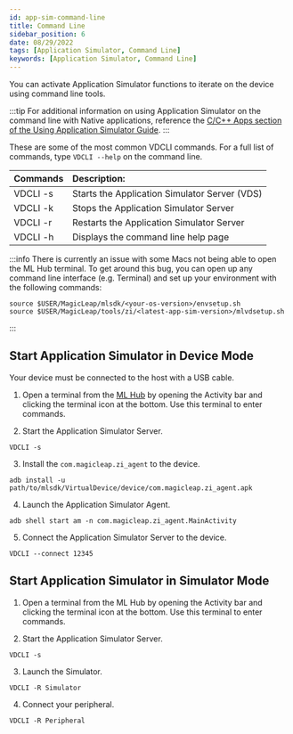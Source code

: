 ```yaml
---
id: app-sim-command-line
title: Command Line
sidebar_position: 6
date: 08/29/2022
tags: [Application Simulator, Command Line]
keywords: [Application Simulator, Command Line]
---
```


You can activate Application Simulator functions to iterate on the device using command line tools.

:::tip
For additional information on using Application Simulator on the command line with Native applications, reference the [C/C++ Apps section of the Using Application Simulator Guide](/docs/guides/developer-tools/app-sim/using-app-sim.md#cc-apps-and-custom-engines).
:::

These are some of the most common VDCLI commands. For a full list of commands, type `VDCLI --help` on the command line.

|  Commands | Description: |
|:-- |:--- |
|VDCLI -s |Starts the Application Simulator Server (VDS) |
|VDCLI -k |Stops the Application Simulator Server |
|VDCLI -r |Restarts the Application Simulator Server |
|VDCLI -h |Displays the command line help page |

:::info
There is currently an issue with some Macs not being able to open the ML Hub terminal. To get around this bug, you can open up any command line interface (e.g. Terminal) and set up your environment with the following commands:

```shell
source $USER/MagicLeap/mlsdk/<your-os-version>/envsetup.sh
source $USER/MagicLeap/tools/zi/<latest-app-sim-version>/mlvdsetup.sh
```

:::

## Start Application Simulator in Device Mode

Your device must be connected to the host with a USB cable.

1. Open a terminal from the [ML Hub](/docs/guides/developer-tools/ml-hub/magic-leap-hub.md) by opening the Activity bar and clicking the terminal icon at the bottom. Use this terminal to enter commands.

2. Start the Application Simulator Server.

```shell
VDCLI -s
```

3. Install the `com.magicleap.zi_agent` to the device.

```shell
adb install -u path/to/mlsdk/VirtualDevice/device/com.magicleap.zi_agent.apk
```

4. Launch the Application Simulator Agent.

```shell
adb shell start am -n com.magicleap.zi_agent.MainActivity
```

5. Connect the Application Simulator Server to the device.

```shell
VDCLI --connect 12345
```

## Start Application Simulator in Simulator Mode

1. Open a terminal from the ML Hub by opening the Activity bar and clicking the terminal icon at the bottom. Use this terminal to enter commands.

2. Start the Application Simulator Server.

```shell
VDCLI -s
```

3. Launch the Simulator.

```shell
VDCLI -R Simulator
```

4. Connect your peripheral.

```shell
VDCLI -R Peripheral
```
